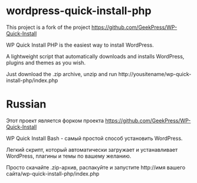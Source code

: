 # wordpress-quick-install-php

This project is a fork of the project https://github.com/GeekPress/WP-Quick-Install

WP Quick Install PHP is the easiest way to install WordPress.

A lightweight script that automatically downloads and installs WordPress, plugins and themes as you wish.

Just download the .zip archive, unzip and run http://yousitename/wp-quick-install-php/index.php

# Russian

Этот проект является форком проекта https://github.com/GeekPress/WP-Quick-Install

WP Quick Install Bash - самый простой способ установить WordPress.

Легкий скрипт, который автоматически загружает и устанавливает WordPress, плагины и темы по вашему желанию.

Просто скачайте .zip-архив, распакуйте и запустите http://имя вашего сайта/wp-quick-install-php/index.php